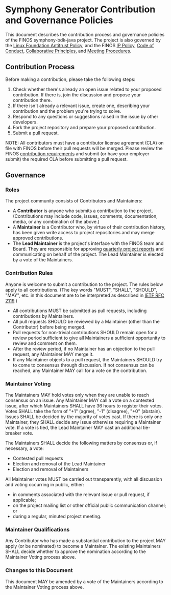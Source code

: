 # Symphony Generator Contribution and Governance Policies

This document describes the contribution process and governance policies of the FINOS symphony-bdk-java project.
The project is also governed by the [Linux Foundation Antitrust Policy](https://www.linuxfoundation.org/antitrust-policy/),
and the FINOS [IP Policy](https://github.com/finos/community/blob/master/governance/IP-Policy.pdf), [Code of Conduct](https://github.com/finos/community/blob/master/governance/Code-of-Conduct.md),
[Collaborative Principles](https://github.com/finos/community/blob/master/governance/Collaborative-Principles.md), and
[Meeting Procedures](https://github.com/finos/community/blob/master/governance/Meeting-Procedures.md).

## Contribution Process

Before making a contribution, please take the following steps:
1. Check whether there's already an open issue related to your proposed contribution. If there is, join the discussion and propose your contribution there.
2. If there isn't already a relevant issue, create one, describing your contribution and the problem you're trying to solve.
3. Respond to any questions or suggestions raised in the issue by other developers.
4. Fork the project repository and prepare your proposed contribution.
5. Submit a pull request.

NOTE: All contributors must have a contributor license agreement (CLA) on file with FINOS before their pull requests will be merged. Please review the FINOS [contribution requirements](https://finosfoundation.atlassian.net/wiki/spaces/FINOS/pages/75530375/Contribution+Compliance+Requirements) and submit (or have your employer submit) the required CLA before submitting a pull request.

## Governance

### Roles

The project community consists of Contributors and Maintainers:
* A **Contributor** is anyone who submits a contribution to the project. (Contributions may include code, issues, comments, documentation, media, or any combination of the above.)
* A **Maintainer** is a Contributor who, by virtue of their contribution history, has been given write access to project repositories and may merge approved contributions.
* The **Lead Maintainer** is the project's interface with the FINOS team and Board. They are responsible for approving [quarterly project reports](https://finosfoundation.atlassian.net/wiki/spaces/FINOS/pages/93225748/Board+Reporting+and+Program+Health+Checks) and communicating on behalf of the project. The Lead Maintainer is elected by a vote of the Maintainers.

### Contribution Rules

Anyone is welcome to submit a contribution to the project. The rules below apply to all contributions. (The key words "MUST", "SHALL", "SHOULD", "MAY", etc. in this document are to be interpreted as described in [IETF RFC 2119](https://www.ietf.org/rfc/rfc2119.txt).)

* All contributions MUST be submitted as pull requests, including contributions by Maintainers.
* All pull requests SHOULD be reviewed by a Maintainer (other than the Contributor) before being merged.
* Pull requests for non-trivial contributions SHOULD remain open for a review period sufficient to give all Maintainers a sufficient opportunity to review and comment on them.
* After the review period, if no Maintainer has an objection to the pull request, any Maintainer MAY merge it.
* If any Maintainer objects to a pull request, the Maintainers SHOULD try to come to consensus through discussion. If not consensus can be reached, any Maintainer MAY call for a vote on the contribution.

### Maintainer Voting

The Maintainers MAY hold votes only when they are unable to reach consensus on an issue. Any Maintainer MAY call a vote on a contested issue, after which Maintainers SHALL have 36 hours to register their votes. Votes SHALL take the form of "+1" (agree), "-1" (disagree), "+0" (abstain). Issues SHALL be decided by the majority of votes cast. If there is only one Maintainer, they SHALL decide any issue otherwise requiring a Maintainer vote. If a vote is tied, the Lead Maintainer MAY cast an additional tie-breaker vote.

The Maintainers SHALL decide the following matters by consensus or, if necessary, a vote:
* Contested pull requests
* Election and removal of the Lead Maintainer
* Election and removal of Maintainers

All Maintainer votes MUST be carried out transparently, with all discussion and voting occurring in public, either:
* in comments associated with the relevant issue or pull request, if applicable;
* on the project mailing list or other official public communication channel; or
* during a regular, minuted project meeting.

### Maintainer Qualifications

Any Contributor who has made a substantial contribution to the project MAY apply (or be nominated) to become a Maintainer. The existing Maintainers SHALL decide whether to approve the nomination according to the Maintainer Voting process above.

### Changes to this Document

This document MAY be amended by a vote of the Maintainers according to the Maintainer Voting process above.
